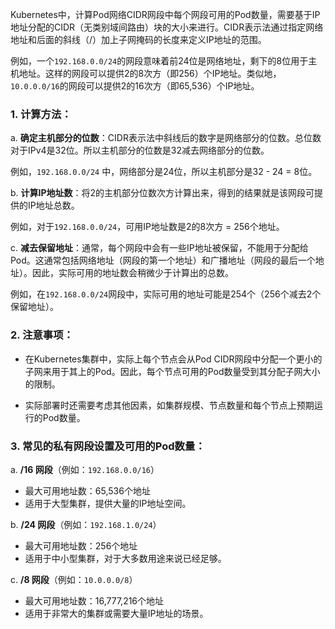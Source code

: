 Kubernetes中，计算Pod网络CIDR网段中每个网段可用的Pod数量，需要基于IP地址分配的CIDR（无类别域间路由）块的大小来进行。CIDR表示法通过指定网络地址和后面的斜线（/）加上子网掩码的长度来定义IP地址的范围。

例如，一个`192.168.0.0/24`的网段意味着前24位是网络地址，剩下的8位用于主机地址。这样的网段可以提供2的8次方（即256）个IP地址。类似地，`10.0.0.0/16`的网段可以提供2的16次方（即65,536）个IP地址。

### 1. 计算方法：

a. **确定主机部分的位数**：CIDR表示法中斜线后的数字是网络部分的位数。总位数对于IPv4是32位。所以主机部分的位数是32减去网络部分的位数。
   
   例如，`192.168.0.0/24` 中，网络部分是24位，所以主机部分是32 - 24 = 8位。

b. **计算IP地址数**：将2的主机部分位数次方计算出来，得到的结果就是该网段可提供的IP地址总数。
   
   例如，对于`192.168.0.0/24`，可用IP地址数是2的8次方 = 256个地址。

c. **减去保留地址**：通常，每个网段中会有一些IP地址被保留，不能用于分配给Pod。这通常包括网络地址（网段的第一个地址）和广播地址（网段的最后一个地址）。因此，实际可用的地址数会稍微少于计算出的总数。

   例如，在`192.168.0.0/24`网段中，实际可用的地址可能是254个（256个减去2个保留地址）。

### 2. 注意事项：

- 在Kubernetes集群中，实际上每个节点会从Pod CIDR网段中分配一个更小的子网来用于其上的Pod。因此，每个节点可用的Pod数量受到其分配子网大小的限制。

- 实际部署时还需要考虑其他因素，如集群规模、节点数量和每个节点上预期运行的Pod数量。

### 3. 常见的私有网段设置及可用的Pod数量：
a. **/16 网段**（例如：`192.168.0.0/16`）
   - 最大可用地址数：65,536个地址
   - 适用于大型集群，提供大量的IP地址空间。

b. **/24 网段**（例如：`192.168.1.0/24`）
   - 最大可用地址数：256个地址
   - 适用于中小型集群，对于大多数用途来说已经足够。

c. **/8 网段**（例如：`10.0.0.0/8`）
   - 最大可用地址数：16,777,216个地址
   - 适用于非常大的集群或需要大量IP地址的场景。
